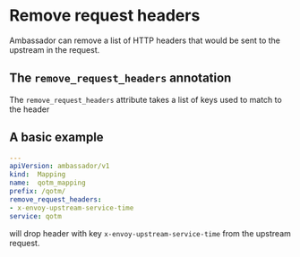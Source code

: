 # Remove request headers

Ambassador can remove a list of HTTP headers that would be sent to the upstream in the request.

## The `remove_request_headers` annotation

The `remove_request_headers` attribute takes a list of keys used to match to the header

## A basic example

```yaml
---
apiVersion: ambassador/v1
kind:  Mapping
name:  qotm_mapping
prefix: /qotm/
remove_request_headers:
- x-envoy-upstream-service-time
service: qotm
```

will drop header with key `x-envoy-upstream-service-time` from the upstream request.
